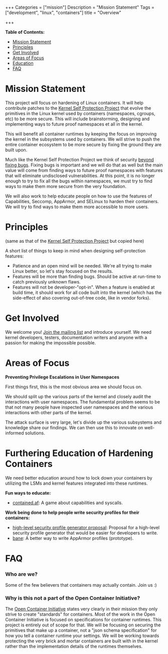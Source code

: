 +++
Categories = ["mission"]
Description = "Mission Statement"
Tags = ["development", "linux", "containers"]
title = "Overview"

+++

**Table of Contents:**

- [Mission Statement](#mission-statement)
- [Principles](#principles)
- [Get Involved](#get-involved)
- [Areas of Focus](#areas-of-focus)
- [Education](#furthering-education-of-hardening-containers)
- [FAQ](#faq)

# Mission Statement

This project will focus on hardening of Linux containers. It will help
contribute patches to the [Kernel Self Protection
Project](https://kernsec.org/wiki/index.php/Kernel_Self_Protection_Project)
that evolve the primitives in the Linux kernel used by containers (namespaces,
cgroups, etc) to be more secure. This will include brainstorming,
designing and implementing ways to future proof namespaces et all in the kernel.

This will benefit all container runtimes by keeping the focus on improving the
kernel in the subsystems used by containers. We will strive to push the entire
container ecosystem to be more secure by fixing the ground they are built upon.

Much like the Kernel Self Protection Project we think of security [beyond
fixing bugs](https://lwn.net/Articles/662219/). Fixing bugs is important and we
will do that as well but the main value will come from finding ways to future
proof namespaces with features that will eliminate undisclosed vulnerabilities.
At this point, it is no longer enough to try to fix all the bugs within
namespaces, we must try to find ways to make them more secure from the very
foundation.

We will also work to help educate people on how to use the features of
Capabilities, Seccomp, AppArmor, and SELinux to harden their containers.
We will try to find ways to make them more accessible to more users.

# Principles
(same as that of the [Kernel Self Protection
Project](https://kernsec.org/wiki/index.php/Kernel_Self_Protection_Project#Principles)
but copied here)

A short list of things to keep in mind when designing self-protection features:

- Patience and an open mind will be needed. We're all trying to make Linux
  better, so let's stay focused on the results.
- Features will be more than finding bugs. Should be active at run-time to catch
  previously unknown flaws.
- Features will not be developer-"opt-in". When a feature is enabled at build
  time, it should work for all code built into the kernel (which has the
  side-effect of also covering out-of-tree code, like in vendor forks).

# Get Involved

We welcome you! [Join the mailing list](https://groups.google.com/a/containerhardening.org/forum/#!forum/dev)
and introduce yourself. We need kernel developers, testers, documentation
writers and anyone with a passion for making the impossible possible.

# Areas of Focus

**Preventing Privilege Escalations in User Namespaces**

First things first, this is the most obvious area we should focus on.

We should split up the various parts of the kernel and closely audit the
interactions with user namespaces. The fundamental problem seems to be that not
many people have inspected user namespaces and the various interactions
with other parts of the kernel.

The attack surface is very large, let's divide up the various subsystems and knowledge
share our findings. We can then use this to innovate on well-informed solutions.

# Furthering Education of Hardening Containers

We need better education around how to lock down your containers by
utilizing the LSMs and kernel features integrated into these runtimes.

**Fun ways to educate:**

- [contained.af](https://contained.af): A game about capabilities and syscalls.

**Work being done to help people write security profiles for their containers:**

- [high-level security profile generator proposal](https://gist.github.com/jessfraz/3a84023ff85471696ee33a20031b9e7b): Proposal
  for a high-level security profile generator that would be easier for developers to write.
- [bane](https://github.com/jessfraz/bane): A better way to write AppArmor profiles (prototype).

# FAQ

### Who are we?

Some of the few believers that containers may actually contain. Join us :)

### Why is this not a part of the Open Container Initiative?

The [Open Container Initiative](https://www.opencontainers.org/)
states very clearly in their mission they only
strive to create "standards" for containers. Most of the work in the Open
Container Initiative is focused on specifications for container runtimes. This
project is entirely out of scope for that. We will be focusing on securing the
primitives that make up a container, not a "json schema specification" for how
you tell a container runtime your settings. We will be working towards
protecting the very brick and mortar containers are built with in the kernel
rather than the implementation details of the runtimes themselves.
